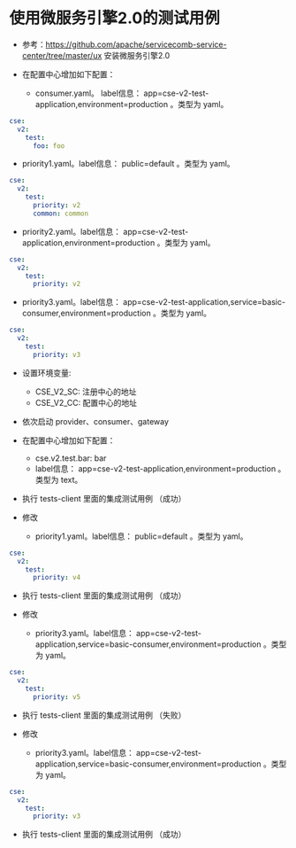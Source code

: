 # 使用微服务引擎2.0的测试用例

* 参考：https://github.com/apache/servicecomb-service-center/tree/master/ux 安装微服务引擎2.0

* 在配置中心增加如下配置：
  * consumer.yaml。 label信息： app=cse-v2-test-application,environment=production 。类型为 yaml。 

```yaml
cse:
  v2:
    test:
      foo: foo
```

  * priority1.yaml。label信息： public=default 。类型为 yaml。 
```yaml
cse:
  v2:
    test:
      priority: v2
      common: common
```

  * priority2.yaml。label信息： app=cse-v2-test-application,environment=production 。类型为 yaml。 
```yaml
cse:
  v2:
    test:
      priority: v2
```
  * priority3.yaml。label信息： app=cse-v2-test-application,service=basic-consumer,environment=production 。类型为 yaml。 
```yaml
cse:
  v2:
    test:
      priority: v3
```
 
* 设置环境变量:
  * CSE_V2_SC: 注册中心的地址
  * CSE_V2_CC: 配置中心的地址

* 依次启动 provider、consumer、gateway

* 在配置中心增加如下配置：
  * cse.v2.test.bar: bar
  * label信息： app=cse-v2-test-application,environment=production 。类型为 text。 
  
* 执行 tests-client 里面的集成测试用例 （成功）

* 修改
  * priority1.yaml。label信息： public=default 。类型为 yaml。 
```yaml
cse:
  v2:
    test:
      priority: v4
```

* 执行 tests-client 里面的集成测试用例 （成功） 

* 修改
  * priority3.yaml。label信息： app=cse-v2-test-application,service=basic-consumer,environment=production 。类型为 yaml。 
```yaml
cse:
  v2:
    test:
      priority: v5
```

* 执行 tests-client 里面的集成测试用例 （失败） 

* 修改
  * priority3.yaml。label信息： app=cse-v2-test-application,service=basic-consumer,environment=production 。类型为 yaml。 
```yaml
cse:
  v2:
    test:
      priority: v3
```

* 执行 tests-client 里面的集成测试用例 （成功） 